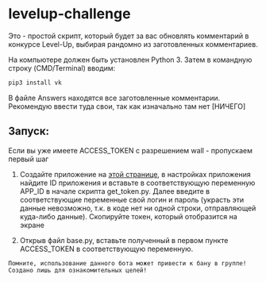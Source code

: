 # levelup-challenge

Это - простой скрипт, который будет за вас обновлять комментарий в конкурсе Level-Up, выбирая рандомно из заготовленных комментариев.

На компьютере должен быть установлен Python 3. Затем в командную строку (CMD/Terminal) вводим:
```bash
pip3 install vk
```

В файле Answers находятся все заготовленные комментарии. Рекомендую ввести туда свои, так как изначально там нет [НИЧЕГО]

## Запуск:
Если вы уже имеете ACCESS_TOKEN с разрешением wall - пропускаем первый шаг

1) Создайте приложение на [этой странице](https://vk.com/apps?act=manage), в настройках приложения найдите ID приложения и вставьте в соответствующую переменную APP_ID в начале скрипта get_token.py. Далее введите в соответствующие переменные свой логин и пароль (украсть эти данные невозможно, т.к. в коде нет ни одной строки, отправляющей куда-либо данные). Скопируйте токен, который отобразится на экране

2) Открыв файл base.py, вставьте полученный в первом пункте ACCESS_TOKEN в соответствующую переменную.



```
Помните, использование данного бота может привести к бану в группе! 
Создано лишь для ознакомительных целей!
```
